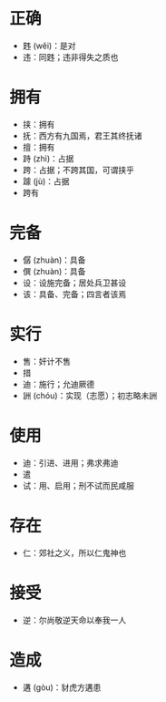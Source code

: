 # 正确
* 韪 (wěi)：是对
* 违：同韪；违非得失之质也
# 拥有
* 挟：拥有
* 抚：西方有九国焉，君王其终抚诸
* 擅：拥有
* 跱 (zhì)：占据
* 跨：占据；不跨其国，可谓挟乎
* 躆 (jù)：占据
* 跨有
# 完备
* 僝 (zhuàn)：具备
* 僎 (zhuàn)：具备
* 设：设施完备；居处兵卫甚设
* 该：具备、完备；四言者该焉

# 实行
* 售：奸计不售
* 措
* 迪：施行；允迪厥德
* 詶 (chóu)：实现（志愿）；初志略未詶
# 使用
* 迪：引进、进用；弗求弗迪
* 遣
* 试：用、启用；刑不试而民咸服
# 存在
* 仁：郊社之义，所以仁鬼神也
# 接受
* 逆：尔尚敬逆天命以奉我一人
# 造成
* 遘 (gòu)：豺虎方遘患